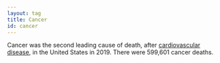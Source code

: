 ```yaml
---
layout: tag
title: Cancer
id: cancer
---
```

Cancer was the second leading cause of death, after [cardiovascular disease](../cardiovascular-disease/), in the United States in 2019. There were 599,601 cancer deaths.
